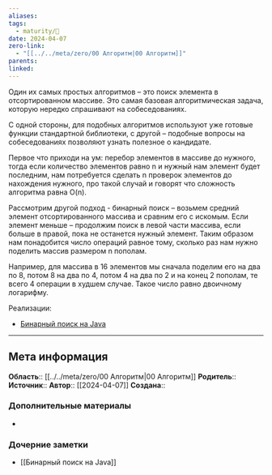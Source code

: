 ```yaml
---
aliases: 
tags:
  - maturity/🌱
date: 2024-04-07
zero-link:
  - "[[../../meta/zero/00 Алгоритм|00 Алгоритм]]"
parents: 
linked:
---
```

Один их самых простых алгоритмов – это поиск элемента в отсортированном массиве. Это самая базовая алгоритмическая задача, которую нередко спрашивают на собеседованиях.

С одной стороны, для подобных алгоритмов используют уже готовые функции стандартной библиотеки, с другой – подобные вопросы на собеседованиях позволяют узнать полезное о кандидате.

Первое что приходи на ум: перебор элементов в массиве до нужного, тогда если количество элементов равно n и нужный нам элемент будет последним, нам потребуется сделать n проверок элементов до нахождения нужного, про такой случай и говорят что сложность алгоритма равна O(n).

Рассмотрим другой подход - бинарный поиск – возьмем средний элемент отсортированного массива и сравним его c искомым. Если элемент меньше – продолжим поиск в левой части массива, если больше в правой, пока не останется нужный элемент. Таким образом нам понадобится число операций равное тому, сколько раз нам нужно поделить массив размером n пополам.

Например, для массива в 16 элементов мы сначала поделим его на два по 8, потом 8 на два по 4, потом 4 на два по 2 и на конец 2 пополам, те всего 4 операции в худшем случае. Такое число равно двоичному логарифму.

Реализации:
- [Бинарный поиск на Java](../java/Бинарный%20поиск%20на%20Java.md)

***
## Мета информация
**Область**:: [[../../meta/zero/00 Алгоритм|00 Алгоритм]]
**Родитель**:: 
**Источник**:: 
**Автор**:: [[2024-04-07]]
**Создана**:: 
### Дополнительные материалы
- 
### Дочерние заметки
<!-- QueryToSerialize: LIST FROM [[]] WHERE contains(Родитель, this.file.link) or contains(parents, this.file.link) -->
<!-- SerializedQuery: LIST FROM [[]] WHERE contains(Родитель, this.file.link) or contains(parents, this.file.link) -->
- [[Бинарный поиск на Java]]
<!-- SerializedQuery END -->

